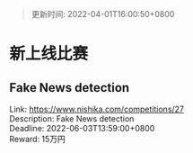 > 更新时间: 2022-04-01T16:00:50+0800 

# 新上线比赛


## Fake News detection
Link: https://www.nishika.com/competitions/27  
Description: Fake News detection  
Deadline: 2022-06-03T13:59:00+0800  
Reward: 15万円  

